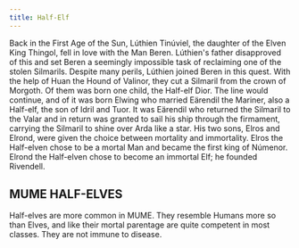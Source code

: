```yaml
---
title: Half-Elf
---
```


Back in the First Age of the Sun, Lúthien Tinúviel, the daughter of the
Elven King Thingol, fell in love with the Man Beren. Lúthien's father
disapproved of this and set Beren a seemingly impossible task of
reclaiming one of the stolen Silmarils. Despite many perils, Lúthien
joined Beren in this quest. With the help of Huan the Hound of Valinor,
they cut a Silmaril from the crown of Morgoth. Of them was born one
child, the Half-elf Dior. The line would continue, and of it was born
Elwing who married Eärendil the Mariner, also a Half-elf, the son of
Idril and Tuor. It was Eärendil who returned the Silmaril to the Valar
and in return was granted to sail his ship through the firmament,
carrying the Silmaril to shine over Arda like a star. His two sons,
Elros and Elrond, were given the choice between mortality and
immortality. Elros the Half-elven chose to be a mortal Man and became
the first king of Númenor. Elrond the Half-elven chose to become an
immortal Elf; he founded Rivendell.

## MUME HALF-ELVES

Half-elves are more common in MUME. They resemble Humans more so than
Elves, and like their mortal parentage are quite competent in most
classes. They are not immune to disease.